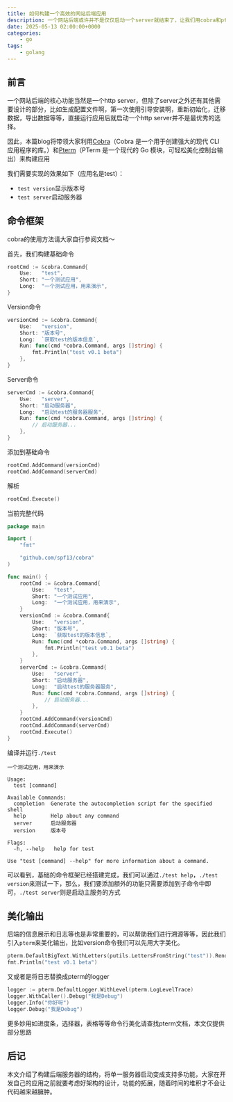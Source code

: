 ```yaml
---
title: 如何构建一个高效的网站后端应用
description: 一个网站后端或许并不是仅仅启动一个server就结束了，让我们用cobra和pterm走进结构、高效化的网站后端
date: 2025-05-13 02:00:00+0000
categories:
    - go
tags:
    - golang
---
```


## 前言

一个网站后端的核心功能当然是一个http server，但除了server之外还有其他需要设计的部分，比如生成配置文件啊，第一次使用引导安装啊，重新初始化，迁移数据，导出数据等等，直接运行应用后就启动一个http server并不是最优秀的选择。

因此，本篇blog将带领大家利用[Cobra](https://cobra.dev/)（Cobra 是一个用于创建强大的现代 CLI 应用程序的库。）和[Pterm](https://pterm.sh/)（PTerm 是一个现代的 Go 模块，可轻松美化控制台输出）来构建应用

我们需要实现的效果如下（应用名是test）：

- `test version`显示版本号
- `test server`启动服务器

## 命令框架

cobra的使用方法请大家自行参阅文档～

首先，我们构建基础命令

``` go
rootCmd := &cobra.Command{
	Use:   "test",
	Short: "一个测试应用",
	Long:  "一个测试应用，用来演示",
}
```

Version命令

``` go
versionCmd := &cobra.Command{
	Use:   "version",
	Short: "版本号",
	Long:  `获取test的版本信息`,
	Run: func(cmd *cobra.Command, args []string) {
		fmt.Println("test v0.1 beta")
	},
}
```

Server命令

``` go
serverCmd := &cobra.Command{
	Use:   "server",
	Short: "启动服务器",
	Long:  "启动test的服务器服务",
	Run: func(cmd *cobra.Command, args []string) {
		// 启动服务器...
	},
}
```

添加到基础命令

``` go
rootCmd.AddCommand(versionCmd)
rootCmd.AddCommand(serverCmd)
```

解析

``` go
rootCmd.Execute()
```

当前完整代码

``` go
package main

import (
	"fmt"

	"github.com/spf13/cobra"
)

func main() {
	rootCmd := &cobra.Command{
		Use:   "test",
		Short: "一个测试应用",
		Long:  "一个测试应用，用来演示",
	}
	versionCmd := &cobra.Command{
		Use:   "version",
		Short: "版本号",
		Long:  `获取test的版本信息`,
		Run: func(cmd *cobra.Command, args []string) {
			fmt.Println("test v0.1 beta")
		},
	}
	serverCmd := &cobra.Command{
		Use:   "server",
		Short: "启动服务器",
		Long:  "启动test的服务器服务",
		Run: func(cmd *cobra.Command, args []string) {
			// 启动服务器...
		},
	}
	rootCmd.AddCommand(versionCmd)
	rootCmd.AddCommand(serverCmd)
	rootCmd.Execute()
}

```

编译并运行`./test`

```
一个测试应用，用来演示

Usage:
  test [command]

Available Commands:
  completion  Generate the autocompletion script for the specified shell
  help        Help about any command
  server      启动服务器
  version     版本号

Flags:
  -h, --help   help for test

Use "test [command] --help" for more information about a command.
```

可以看到，基础的命令框架已经搭建完成，我们可以通过`./test help`，`./test version`来测试一下，那么，我们要添加额外的功能只需要添加到子命令中即可，`./test server`则是启动主服务的方式

## 美化输出

后端的信息展示和日志等也是非常重要的，可以帮助我们进行溯源等等，因此我们引入`pterm`来美化输出，比如version命令我们可以先用大字美化。

``` go
pterm.DefaultBigText.WithLetters(putils.LettersFromString("test")).Render()
fmt.Println("test v0.1 beta")
```

又或者是将日志替换成pterm的logger

``` go
logger := pterm.DefaultLogger.WithLevel(pterm.LogLevelTrace)
logger.WithCaller().Debug("我是Debug")
logger.Info("你好呀")
logger.Debug("我是Debug")
```

更多妙用如进度条，选择器，表格等等命令行美化请查找pterm文档，本文仅提供部分思路

## 后记

本文介绍了构建后端服务器的结构，将单一服务器启动变成支持多功能，大家在开发自己的应用之前就要考虑好架构的设计，功能的拓展，随着时间的堆积才不会让代码越来越臃肿。